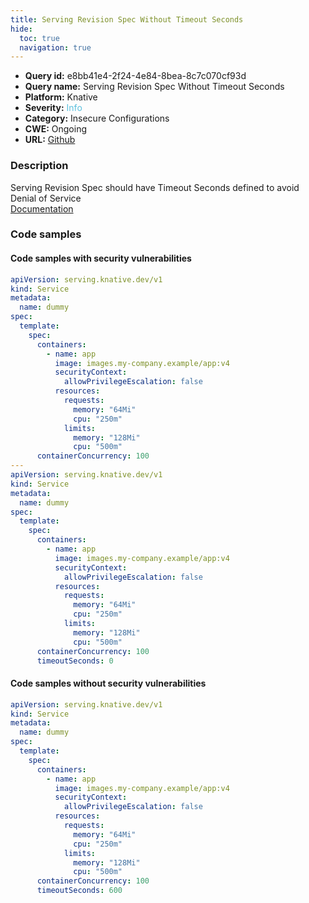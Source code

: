 ```yaml
---
title: Serving Revision Spec Without Timeout Seconds
hide:
  toc: true
  navigation: true
---
```


<style>
  .highlight .hll {
    background-color: #ff171742;
  }
  .md-content {
    max-width: 1100px;
    margin: 0 auto;
  }
</style>

-   **Query id:** e8bb41e4-2f24-4e84-8bea-8c7c070cf93d
-   **Query name:** Serving Revision Spec Without Timeout Seconds
-   **Platform:** Knative
-   **Severity:** <span style="color:#5bc0de">Info</span>
-   **Category:** Insecure Configurations
-   **CWE:** Ongoing
-   **URL:** [Github](https://github.com/Checkmarx/kics/tree/master/assets/queries/knative/serving_revision_spec_without_timeout_settings)

### Description
Serving Revision Spec should have Timeout Seconds defined to avoid Denial of Service<br>
[Documentation](https://knative.dev/docs/reference/api/serving-api/#serving.knative.dev/v1.RevisionSpec)

### Code samples
#### Code samples with security vulnerabilities
```yaml title="Positive test num. 1 - yaml file" hl_lines="42 7"
apiVersion: serving.knative.dev/v1
kind: Service
metadata:
  name: dummy
spec:
  template:
    spec:
      containers:
        - name: app
          image: images.my-company.example/app:v4
          securityContext:
            allowPrivilegeEscalation: false
          resources:
            requests:
              memory: "64Mi"
              cpu: "250m"
            limits:
              memory: "128Mi"
              cpu: "500m"
      containerConcurrency: 100
---
apiVersion: serving.knative.dev/v1
kind: Service
metadata:
  name: dummy
spec:
  template:
    spec:
      containers:
        - name: app
          image: images.my-company.example/app:v4
          securityContext:
            allowPrivilegeEscalation: false
          resources:
            requests:
              memory: "64Mi"
              cpu: "250m"
            limits:
              memory: "128Mi"
              cpu: "500m"
      containerConcurrency: 100
      timeoutSeconds: 0

```


#### Code samples without security vulnerabilities
```yaml title="Negative test num. 1 - yaml file"
apiVersion: serving.knative.dev/v1
kind: Service
metadata:
  name: dummy
spec:
  template:
    spec:
      containers:
        - name: app
          image: images.my-company.example/app:v4
          securityContext:
            allowPrivilegeEscalation: false
          resources:
            requests:
              memory: "64Mi"
              cpu: "250m"
            limits:
              memory: "128Mi"
              cpu: "500m"
      containerConcurrency: 100
      timeoutSeconds: 600      

```
